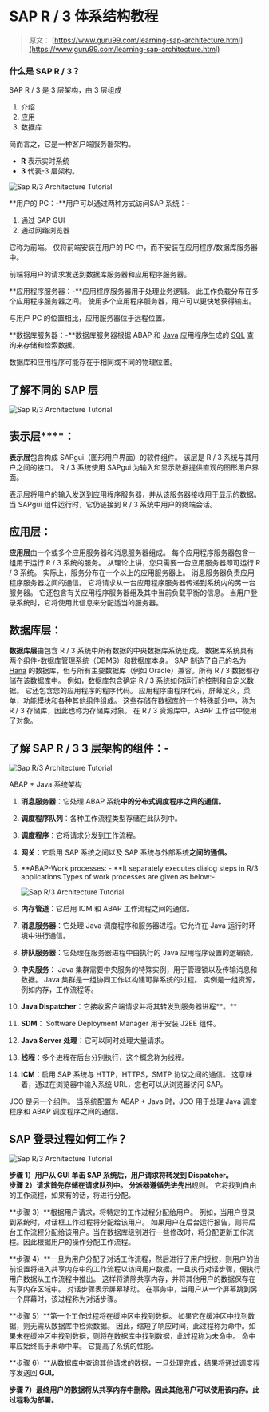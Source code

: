 # SAP R / 3 体系结构教程

> 原文： [https://www.guru99.com/learning-sap-architecture.html](https://www.guru99.com/learning-sap-architecture.html)

### 什么是 SAP R / 3？

SAP R / 3 是 3 层架构，由 3 层组成

1.  介绍
2.  应用
3.  数据库

简而言之，它是一种客户端服务器架构。

*   **R** 表示实时系统
*   **3** 代表-3 层架构。

![Sap R/3 Architecture Tutorial](img/38dc630b7affc82b5179f56465ef29e6.png "Learning Sap Architecture")

**用户的 PC：-**用户可以通过两种方式访问​​SAP 系统：-

1.  通过 SAP GUI
2.  通过网络浏览器

它称为前端。 仅将前端安装在用户的 PC 中，而不安装在应用程序/数据库服务器中。

前端将用户的请求发送到数据库服务器和应用程序服务器。

**应用程序服务器：-**应用程序服务器用于处理业务逻辑。 此工作负载分布在多个应用程序服务器之间。 使用多个应用程序服务器，用户可以更快地获得输出。

与用户 PC 的位置相比，应用服务器位于远程位置。

**数据库服务器：-**数据库服务器根据 ABAP 和 [Java](/java-tutorial.html) 应用程序生成的 [SQL](/sql.html) 查询来存储和检索数据。

数据库和应用程序可能存在于相同或不同的物理位置。

## 了解不同的 SAP 层

![Sap R/3 Architecture Tutorial](img/3daff21800884a40bf72eb6dff1ce082.png "Learning Sap Architecture")

## 表示层****：

**表示层**包含构成 SAPgui（图形用户界面）的软件组件。 该层是 R / 3 系统与其用户之间的接口。 R / 3 系统使用 SAPgui 为输入和显示数据提供直观的图形用户界面。

表示层将用户的输入发送到应用程序服务器，并从该服务器接收用于显示的数据。 当 SAPgui 组件运行时，它仍链接到 R / 3 系统中用户的终端会话。

## 应用层：

**应用层**由一个或多个应用服务器和消息服务器组成。 每个应用程序服务器包含一组用于运行 R / 3 系统的服务。 从理论上讲，您只需要一台应用服务器即可运行 R / 3 系统。 实际上，服务分布在一个以上的应用服务器上。 消息服务器负责应用程序服务器之间的通信。 它将请求从一台应用程序服务器传递到系统内的另一台服务器。 它还包含有关应用程序服务器组及其中当前负载平衡的信息。 当用户登录系统时，它将使用此信息来分配适当的服务器。

## 数据库层：

**数据库层**由包含 R / 3 系统中所有数据的中央数据库系统组成。 数据库系统具有两个组件-数据库管理系统（DBMS）和数据库本身。 SAP 制造了自己的名为 [Hana](/sap-hana-tutorial.html) 的数据库，但与所有主要数据库（例如 Oracle）兼容。所有 R / 3 数据都存储在该数据库中。 例如，数据库包含确定 R / 3 系统如何运行的控制和自定义数据。 它还包含您的应用程序的程序代码。 应用程序由程序代码，屏幕定义，菜单，功能模块和各种其他组件组成。 这些存储在数据库的一个特殊部分中，称为 R / 3 存储库，因此也称为存储库对象。 在 R / 3 资源库中，ABAP 工作台中使用了对象。

## 了解 SAP R / 3 3 层架构的组件：-

![Sap R/3 Architecture Tutorial](img/fed616a8069232f827b0c3c1147bad85.png "Learning Sap Architecture")

ABAP + Java 系统架构

1.  **消息服务器**：它处理 ABAP 系统**中的分布式调度程序之间的通信。**
2.  **调度程序队列**：各种工作流程类型存储在此队列中。
3.  **调度程序**：它将请求分发到工作流程。
4.  **网关**：它启用 SAP 系统之间以及 SAP 系统与外部系统**之间的通信。**
5.  **ABAP-Work processes: - **It separately executes dialog steps in R/3 applications.Types of work processes are given as below:-

    ![Sap R/3 Architecture Tutorial](img/e7f91fa19063676db1dab11f54ac71ad.png "Learning Sap Architecture")

6.  **内存管道**：它启用 ICM 和 ABAP 工作流程之间的通信。
7.  **消息服务器**：它处理 Java 调度程序和服务器进程。它允许在 Java 运行时环境中进行通信。
8.  **排队服务器**：它处理在服务器进程中由执行的 Java 应用程序设置的逻辑锁。
9.  **中央服务**： Java 集群需要中央服务的特殊实例，用于管理锁以及传输消息和数据。 Java 集群是一组协同工作以构建可靠系统的过程。 实例是一组资源，例如内存，工作流程等。
10.  **Java Dispatcher**：它接收客户端请求并将其转发到服务器进程**。**
11.  **SDM**： Software Deployment Manager 用于安装 J2EE 组件。
12.  **Java Server 处理**：它可以同时处理大量请求。
13.  **线程**：多个进程在后台分别执行，这个概念称为线程。
14.  **ICM**：启用 SAP 系统与 HTTP，HTTPS，SMTP 协议之间的通信。 这意味着，通过在浏览器中输入系统 URL，您也可以从浏览器访问 SAP。

JCO 是另一个组件。 当系统配置为 ABAP + Java 时，JCO 用于处理 Java 调度程序和 ABAP 调度程序之间的通信。

## SAP 登录过程如何工作？

![Sap R/3 Architecture Tutorial](img/1c3e2fb92bf215cbeda986c3c1783495.png "Learning Sap Architecture")

**步骤 1）**用户从 GUI 单击 SAP 系统后，用户请求将转发到 **Dispatcher。**
**步骤 2）**请求首先存储在**请求队列中。** 分派器遵循**先进先出**规则。 它将找到自由的工作流程，如果有的话，将进行分配。

**步骤 3）**根据用户请求，将特定的工作过程分配给用户。 例如，当用户登录到系统时，对话框工作过程将分配给该用户。 如果用户在后台运行报告，则将后台工作流程分配给该用户。当在数据库级别进行一些修改时，将分配更新工作流程。因此根据用户的操作分配工作流程。

**步骤 4）**一旦为用户分配了对话工作流程，然后进行了用户授权，则用户的当前设置将进入共享内存中的工作流程以访问用户数据。一旦执行对话步骤，便执行 用户数据从工作流程中推出。 这样将清除共享内存，并将其他用户的数据保存在共享内存区域中。 对话步骤表示屏幕移动。 在事务中，当用户从一个屏幕跳到另一个屏幕时，该过程称为对话步骤。

**步骤 5）**第一个工作过程将在缓冲区中找到数据。 如果它在缓冲区中找到数据，则无需从数据库中检索数据。 因此，缩短了响应时间，此过程称为命中。如果未在缓冲区中找到数据，则将在数据库中找到数据，此过程称为未命中。 命中率应始终高于未命中率。 它提高了系统的性能。

**步骤 6）**从数据库中查询其他请求的数据，一旦处理完成，结果将通过调度程序发送回 **GUI。**

**步骤 7）**最终用户的数据将从共享内存中删除，因此其他用户可以使用该内存。此过程称为**部署。**